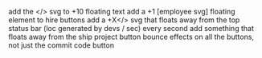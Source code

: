 add the </> svg to +10 floating text
add a +1 [employee svg] floating element to hire buttons
add a +X</> svg that floats away from the top status bar (loc generated by devs / sec) every second
add something that floats away from the ship project button
bounce effects on all the buttons, not just the commit code button
